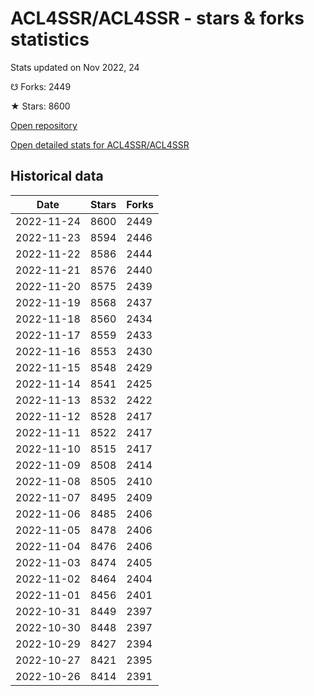 # ACL4SSR/ACL4SSR - stars & forks statistics

Stats updated on Nov 2022, 24

☋ Forks: 2449

★ Stars: 8600

[Open repository](https://github.com/ACL4SSR/ACL4SSR)

[Open detailed stats for ACL4SSR/ACL4SSR](https://reviewgithub.com/rep/ACL4SSR/ACL4SSR)

## Historical data
| Date | Stars | Forks |
|------|-------|-------|
| 2022-11-24 | 8600 | 2449 | 
| 2022-11-23 | 8594 | 2446 | 
| 2022-11-22 | 8586 | 2444 | 
| 2022-11-21 | 8576 | 2440 | 
| 2022-11-20 | 8575 | 2439 | 
| 2022-11-19 | 8568 | 2437 | 
| 2022-11-18 | 8560 | 2434 | 
| 2022-11-17 | 8559 | 2433 | 
| 2022-11-16 | 8553 | 2430 | 
| 2022-11-15 | 8548 | 2429 | 
| 2022-11-14 | 8541 | 2425 | 
| 2022-11-13 | 8532 | 2422 | 
| 2022-11-12 | 8528 | 2417 | 
| 2022-11-11 | 8522 | 2417 | 
| 2022-11-10 | 8515 | 2417 | 
| 2022-11-09 | 8508 | 2414 | 
| 2022-11-08 | 8505 | 2410 | 
| 2022-11-07 | 8495 | 2409 | 
| 2022-11-06 | 8485 | 2406 | 
| 2022-11-05 | 8478 | 2406 | 
| 2022-11-04 | 8476 | 2406 | 
| 2022-11-03 | 8474 | 2405 | 
| 2022-11-02 | 8464 | 2404 | 
| 2022-11-01 | 8456 | 2401 | 
| 2022-10-31 | 8449 | 2397 | 
| 2022-10-30 | 8448 | 2397 | 
| 2022-10-29 | 8427 | 2394 | 
| 2022-10-27 | 8421 | 2395 | 
| 2022-10-26 | 8414 | 2391 | 

